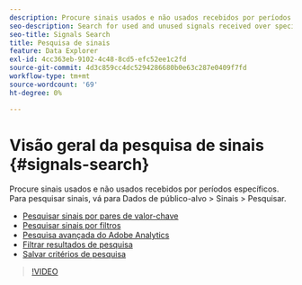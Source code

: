 ```yaml
---
description: Procure sinais usados e não usados recebidos por períodos específicos. Para pesquisar sinais, vá para Dados de público-alvo > Sinais > Pesquisar.
seo-description: Search for used and unused signals received over specific periods of time. To search for signals, go to Audience Data > Signals > Search.
seo-title: Signals Search
title: Pesquisa de sinais
feature: Data Explorer
exl-id: 4cc363eb-9102-4c48-8cd5-efc52ee1c2fd
source-git-commit: 4d3c859cc4dc5294286680b0e63c287e0409f7fd
workflow-type: tm+mt
source-wordcount: '69'
ht-degree: 0%

---
```


# Visão geral da pesquisa de sinais {#signals-search}

Procure sinais usados e não usados recebidos por períodos específicos. Para pesquisar sinais, vá para Dados de público-alvo > Sinais > Pesquisar.

* [Pesquisar sinais por pares de valor-chave](/help/using/features/data-explorer/data-explorer-signals-search/data-explorer-search-pairs.md)
* [Pesquisar sinais por filtros](/help/using/features/data-explorer/data-explorer-signals-search/data-explorer-search-filters.md)
* [Pesquisa avançada do Adobe Analytics](/help/using/features/data-explorer/data-explorer-signals-search/data-explorer-search-analytics.md)
* [Filtrar resultados de pesquisa](/help/using/features/data-explorer/data-explorer-signals-search/data-explorer-filter-results.md)
* [Salvar critérios de pesquisa](/help/using/features/data-explorer/data-explorer-signals-search/data-explorer-save-search.md)

>[!VIDEO](https://video.tv.adobe.com/v/25148/)
